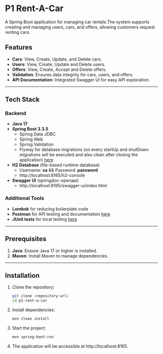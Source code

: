 # P1 Rent-A-Car

A Spring Boot application for managing car rentals.The system supports creating and managing users, cars, and offers, allowing customers request renting cars.

## Features

- **Cars**: View, Create, Update, and Delete cars.
- **Users**: View, Create, Update and Delete users.
- **Offers**: View, Create, Accept and Delete offers.
- **Validation**: Ensures data integrity for cars, users, and offers.
- **API Documentation**: Integrated Swagger UI for easy API exploration.

---

## Tech Stack

### Backend
- **Java 17**
- **Spring Boot 3.3.5**
    - Spring Data JDBC
    - Spring Web
    - Spring Validation
    - Flyway for database migrations (on every startUp and shutDown migrations will be executed and also clean after closing the application) [here](src/main/java/com/fmi/master/p1_rent_a_car/config/FlywayShutdownHook.java)
- **H2 Database** (file-based runtime database) 
  - Username: **sa**  &&     Password: **password**
  - http://localhost:8165/h2-console
- **Swagger UI** (springdoc-openapi)
  - http://localhost:8165/swagger-ui/index.html

### Additional Tools
- **Lombok** for reducing boilerplate code
- **Postman** for API testing and documentation [here](p1-rent-a-car.postman_collection.json)
- **JUnit tests** for local testing [here](src/test/java/com/fmi/master/p1_rent_a_car)
---

## Prerequisites

1. **Java**: Ensure Java 17 or higher is installed.
2. **Maven**: Install Maven to manage dependencies.

---

## Installation

1. Clone the repository:
   ```bash
   git clone <repository-url>
   cd p1-rent-a-car

2. Install dependencies:
   ```bash
   mvn clean install
   
3. Start the project:
   ```bash
   mvn spring-boot:run

4. The application will be accessible at http://localhost:8165.


